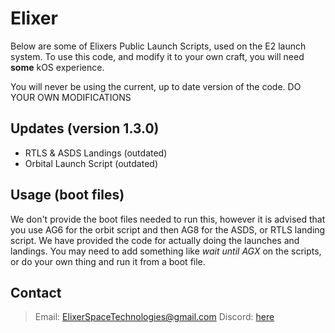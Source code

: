# Elixer

Below are some of Elixers Public Launch Scripts, used on the E2 launch system. 
To use this code, and modify it to your own craft, you will need **some** kOS experience.

You will never be using the current, up to date version of the code. DO YOUR OWN MODIFICATIONS

## Updates (version 1.3.0)

* RTLS & ASDS Landings (outdated)
* Orbital Launch Script (outdated)

## Usage (boot files)

We don't provide the boot files needed to run this, however it is advised that you use AG6 for the orbit script
and then AG8 for the ASDS, or RTLS landing script. We have provided the code for actually doing the launches and landings.
You may need to add something like *wait until AGX* on the scripts, or do your own thing and run it from a boot file.

## Contact

> Email: ElixerSpaceTechnologies@gmail.com
> Discord: [here](https://discord.gg/ukGAYUF)

